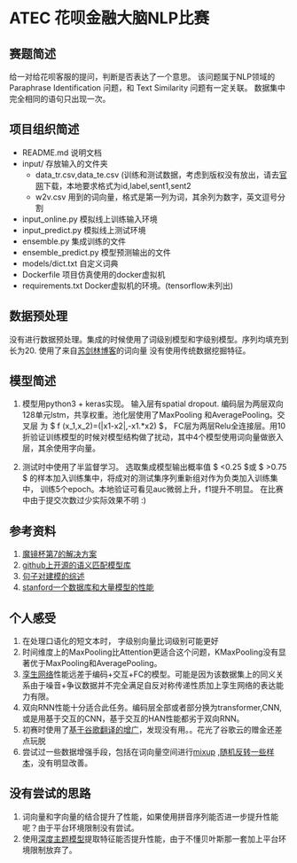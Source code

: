 # ATEC 花呗金融大脑NLP比赛
## 赛题简述
给一对给花呗客服的提问，判断是否表达了一个意思。
该问题属于NLP领域的 Paraphrase Identification 问题，和 Text Similarity 问题有一定关联。
数据集中完全相同的语句只出现一次。
## 项目组织简述

- README.md 说明文档
- input/ 存放输入的文件夹    
  - data_tr.csv,data_te.csv (训练和测试数据，考虑到版权没有放出，请去[官网](https://dc.cloud.alipay.com/index#/topic/intro?id=3)下载，本地要求格式为id,label,sent1,sent2
  - w2v.csv 用到的词向量，格式是第一列为词，其余列为数字，英文逗号分割
- input_online.py 模拟线上训练输入环境
- input_predict.py 模拟线上测试环境
- ensemble.py 集成训练的文件
- ensemble_predict.py 模型预测输出的文件
- models/dict.txt 自定义词典
- Dockerfile 项目仿真使用的docker虚拟机
- requirements.txt Docker虚拟机的环境。(tensorflow未列出)

## 数据预处理
没有进行数据预处理。集成的时候使用了词级别模型和字级别模型。序列均填充到长为20. 使用了来自[苏剑林博客](https://kexue.fm/archives/4304)的词向量
没有使用传统数据挖掘特征。
## 模型简述
1. 模型用python3 + keras实现。 输入层有spatial dropout. 编码层为两层双向 128单元lstm，共享权重。池化层使用了MaxPooling 和AveragePooling。交叉层 为 $ f (x_1,x_2)=(|x1-x2|,-x1.*x2) $，
FC层为两层Relu全连接层。用10折验证训练模型的时候对模型结构做了扰动，其中4个模型使用词向量做嵌入层，其余使用字向量。

2. 测试时中使用了半监督学习。 选取集成模型输出概率值 $ <0.25 $或 $ >0.75 $ 的样本加入训练集中，将成对的测试集序列重新组对作为负类加入训练集中，
训练5个epoch。本地验证可看见auc微弱上升，f1提升不明显。 在比赛中由于提交次数过少实际效果不明 :) 

## 参考资料
1. [魔镜杯第7的解决方案](https://qrfaction.github.io/2018/07/25/%E9%AD%94%E9%95%9C%E6%9D%AF%E6%AF%94%E8%B5%9B%E7%AD%94%E8%BE%A9PPT/)
2. [github上开源的语义匹配模型库](https://github.com/faneshion/MatchZoo)
3. [句子对建模的综述](https://arxiv.org/abs/1806.04330)
4. [stanford一个数据库和大量模型的性能](https://nlp.stanford.edu/projects/snli/)
## 个人感受
1. 在处理口语化的短文本时， 字级别向量比词级别可能更好
2. 时间维度上的MaxPooling比Attention更适合这个问题，KMaxPooling没有显著优于MaxPooling和AveragePooling。
3. [孪生网络](http://www.mit.edu/~jonasm/info/MuellerThyagarajan_AAAI16.pdf)性能远差于编码+交互+FC的模型。可能是因为该数据集上的同义关系由于噪音+争议数据并不完全满足自反对称传递性质加上孪生网络的表达能力有限。
4. 双向RNN性能十分适合此任务。编码层全部或者部分换为transformer,CNN,或是用基于交互的CNN，基于交互的HAN性能都劣于双向RNN。
5. 初赛时使用了[基于谷歌翻译的增广](https://www.kaggle.com/c/jigsaw-toxic-comment-classification-challenge/discussion/48038)，发现没有用。。花光了谷歌云的赠金还差点玩脱
6. 尝试过一些数据增强手段，包括在词向量空间进行[mixup](https://arxiv.org/abs/1710.09412) ,[随机反转一些样本](https://arxiv.org/abs/1605.00055)，没有明显改善。
## 没有尝试的思路
1. 词向量和字向量的结合提升了性能，如果使用拼音序列能否进一步提升性能呢？由于平台环境限制没有尝试。
2. 使用[深度主题模型](http://proceedings.mlr.press/v80/zhao18a.html)提取特征能否提升性能，由于不懂贝叶斯那一套加上平台环境限制放弃了。
